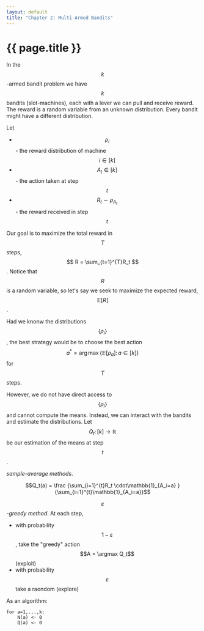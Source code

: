 ```yaml
---
layout: default
title: "Chapter 2: Multi-Armed Bandits"
---
```


# {{ page.title }}

In the $$k$$-armed bandit problem we have $$k$$
bandits (slot-machines), each with a lever
we can pull and receive reward. The reward is a random variable
from an unknown distribution. Every bandit might have 
a different distribution.

Let 
- $$\rho_i$$ - the reward distribution of machine $$i\in[k]$$
- $$A_t\in[k]$$ - the action taken at step $$t$$
- $$R_t \sim \rho_{A_t}$$ - the reward received in step $$t$$

Our goal is to maximize the total reward in $$T$$ steps,
$$ R = \sum_{t=1}^{T}R_t $$. Notice that $$R$$ is a random variable,
so let's say we seek to maximize the expected reward, $$\mathbb{E}[R]$$.

Had we knonw the distributions $$\{\rho_i\}$$,
the best strategy would be to choose the best action
$$a^* = \arg\max \{\mathbb{E}[\rho_a] \colon a\in [k]\}$$ 
for $$T$$ steps.

However, we do not have direct access to $$\{\rho_i\}$$ and cannot
compute the means. Instead, we can interact with the bandits and
estimate the distributions.
Let $$Q_t\colon[k]\to\mathbb{R}$$ be our estimation of the means
at step $$t$$.

*sample-average methods*.
```math
Q_t(a)
=
\frac
{\sum_{i=1}^{t}R_t \cdot\mathbb{1}_{A_i=a} }
{\sum_{i=1}^{t}\mathbb{1}_{A_i=a}}
```

*$$\varepsilon$$-greedy method*. At each step, 
- with probability $$1-\varepsilon$$, take the 
"greedy" action $$A = \argmax Q_t$$ (exploit)
- with probability $$\varepsilon$$ take a raondom (explore)

As an algorithm:
```
for a=1,...,k:
    N(a) <- 0
    Q(a) <- 0
```